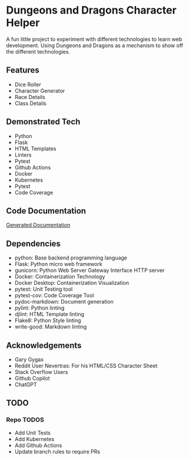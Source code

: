 # Dungeons and Dragons Character Helper
A fun little project to experiment with different technologies to learn web development. Using Dungeons and Dragons as a mechanism to show off the different technologies.

## Features
 - Dice Roller
 - Character Generator
 - Race Details
 - Class Details

## Demonstrated Tech
- Python
- Flask
- HTML Templates
- Linters
- Pytest
- Github Actions
- Docker
- Kubernetes
- Pytest
- Code Coverage

## Code Documentation
[Generated Documentation](./docs/code.md)

## Dependencies
- python: Base backend programming language
- Flask: Python  micro web framework
- gunicorn: Python Web Server Gateway Interface HTTP server
- Docker: Containerization Technology
- Docker Desktop: Containerization Visualization
- pytest: Unit Testing tool
- pytest-cov: Code Coverage Tool
- pydoc-markdown: Document generation
- pylint: Python linting
- djlint: HTML Template linting
- Flake8: Python Style linting
- write-good: Markdown linting

## Acknowledgements
- Gary Gygax
- Reddit User Nevertras: For his HTML/CSS Character Sheet
- Stack Overflow Users
- Github Copilot
- ChatGPT

## TODO

### Repo TODOS
- Add Unit Tests
- Add Kubernetes
- Add Github Actions
- Update branch rules to require PRs
